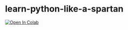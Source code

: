 # learn-python-like-a-spartan


[![Open In Colab](https://colab.research.google.com/assets/colab-badge.svg)](https://colab.research.google.com/github/derryderajat/learn-python-like-a-spartan/blob/main/Learn%20Python%20Like%20a%20Spartan.ipynb)
